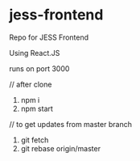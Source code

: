 # jess-frontend

Repo for JESS Frontend

Using React.JS

runs on port 3000

// after clone

1. npm i
2. npm start

// to get updates from master branch

1. git fetch
2. git rebase origin/master
